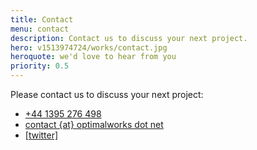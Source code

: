 ```yaml
---
title: Contact
menu: contact
description: Contact us to discuss your next project.
hero: v1513974724/works/contact.jpg
heroquote: we'd love to hear from you
priority: 0.5
---
```


Please contact us to discuss your next project:

<ul class="contact">
<li><a href="tel:+44-1395-276498" class="icon phone">+44 1395 276 498</a></li>
<li><a href="#" class="icon email">contact {at} optimalworks dot net</a></li>
<li><a href="https://twitter.com/[twitter]" class="icon twitter">[twitter]</a></li>
</ul>
